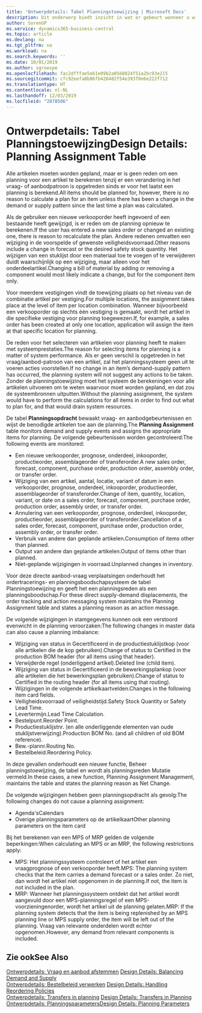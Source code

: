 ```yaml
---
title: 'Ontwerpdetails: Tabel Planningstoewijzing | Microsoft Docs'
description: Dit onderwerp biedt inzicht in wat er gebeurt wanneer u wijzigt hoe u plant voor een artikel.
author: SorenGP
ms.service: dynamics365-business-central
ms.topic: article
ms.devlang: na
ms.tgt_pltfrm: na
ms.workload: na
ms.search.keywords: ''
ms.date: 10/01/2019
ms.author: sgroespe
ms.openlocfilehash: fac2dfffae5eb1e09b2a0568024f51a2bc93e215
ms.sourcegitcommit: cfc92eefa8b06fb426482f54e393f0e6e222f712
ms.translationtype: HT
ms.contentlocale: nl-NL
ms.lasthandoff: 12/03/2019
ms.locfileid: "2878506"
---
```

# <a name="design-details-planning-assignment-table"></a><span data-ttu-id="84db9-103">Ontwerpdetails: Tabel Planningstoewijzing</span><span class="sxs-lookup"><span data-stu-id="84db9-103">Design Details: Planning Assignment Table</span></span>
<span data-ttu-id="84db9-104">Alle artikelen moeten worden gepland, maar er is geen reden om een planning voor een artikel te berekenen tenzij er een verandering in het vraag- of aanbodpatroon is opgetreden sinds er voor het laatst een planning is berekend.</span><span class="sxs-lookup"><span data-stu-id="84db9-104">All items should be planned for, however, there is no reason to calculate a plan for an item unless there has been a change in the demand or supply pattern since the last time a plan was calculated.</span></span>  

<span data-ttu-id="84db9-105">Als de gebruiker een nieuwe verkooporder heeft ingevoerd of een bestaande heeft gewijzigd, is er reden om de planning opnieuw te berekenen.</span><span class="sxs-lookup"><span data-stu-id="84db9-105">If the user has entered a new sales order or changed an existing one, there is reason to recalculate the plan.</span></span> <span data-ttu-id="84db9-106">Andere redenen omvatten een wijziging in de voorspelde of gewenste veiligheidsvoorraad.</span><span class="sxs-lookup"><span data-stu-id="84db9-106">Other reasons include a change in forecast or the desired safety stock quantity.</span></span> <span data-ttu-id="84db9-107">Het wijzigen van een stuklijst door een materiaal toe te voegen of te verwijderen duidt waarschijnlijk op een wijziging, maar alleen voor het onderdeelartikel.</span><span class="sxs-lookup"><span data-stu-id="84db9-107">Changing a bill of material by adding or removing a component would most likely indicate a change, but for the component item only.</span></span>  

<span data-ttu-id="84db9-108">Voor meerdere vestigingen vindt de toewijzing plaats op het niveau van de combinatie artikel per vestiging.</span><span class="sxs-lookup"><span data-stu-id="84db9-108">For multiple locations, the assignment takes place at the level of item per location combination.</span></span> <span data-ttu-id="84db9-109">Wanneer bijvoorbeeld een verkooporder op slechts één vestiging is gemaakt, wordt het artikel in die specifieke vestiging voor planning toegewezen.</span><span class="sxs-lookup"><span data-stu-id="84db9-109">If, for example, a sales order has been created at only one location, application will assign the item at that specific location for planning.</span></span>  

<span data-ttu-id="84db9-110">De reden voor het selecteren van artikelen voor planning heeft te maken met systeemprestaties.</span><span class="sxs-lookup"><span data-stu-id="84db9-110">The reason for selecting items for planning is a matter of system performance.</span></span> <span data-ttu-id="84db9-111">Als er geen verschil is opgetreden in het vraag/aanbod-patroon van een artikel, zal het planningssysteem geen uit te voeren acties voorstellen.</span><span class="sxs-lookup"><span data-stu-id="84db9-111">If no change in an item’s demand-supply pattern has occurred, the planning system will not suggest any actions to be taken.</span></span> <span data-ttu-id="84db9-112">Zonder de planningstoewijzing moet het systeem de berekeningen voor alle artikelen uitvoeren om te weten waarvoor moet worden gepland, en dat zou de systeembronnen uitputten.</span><span class="sxs-lookup"><span data-stu-id="84db9-112">Without the planning assignment, the system would have to perform the calculations for all items in order to find out what to plan for, and that would drain system resources.</span></span>  

<span data-ttu-id="84db9-113">De tabel **Planningsopdracht** bewaakt vraag- en aanbodgebeurtenissen en wijst de benodigde artikelen toe aan de planning.</span><span class="sxs-lookup"><span data-stu-id="84db9-113">The **Planning Assignment** table monitors demand and supply events and assigns the appropriate items for planning.</span></span> <span data-ttu-id="84db9-114">De volgende gebeurtenissen worden gecontroleerd:</span><span class="sxs-lookup"><span data-stu-id="84db9-114">The following events are monitored:</span></span>  

* <span data-ttu-id="84db9-115">Een nieuwe verkooporder, prognose, onderdeel, inkooporder, productieorder, assemblageorder of transferorder.</span><span class="sxs-lookup"><span data-stu-id="84db9-115">A new sales order, forecast, component, purchase order, production order, assembly order, or transfer order.</span></span>  
* <span data-ttu-id="84db9-116">Wijziging van een artikel, aantal, locatie, variant of datum in een verkooporder, prognose, onderdeel, inkooporder, productieorder, assemblageorder of transferorder.</span><span class="sxs-lookup"><span data-stu-id="84db9-116">Change of item, quantity, location, variant, or date on a sales order, forecast, component, purchase order, production order, assembly order, or transfer order.</span></span>  
* <span data-ttu-id="84db9-117">Annulering van een verkooporder, prognose, onderdeel, inkooporder, productieorder, assemblageorder of transferorder.</span><span class="sxs-lookup"><span data-stu-id="84db9-117">Cancellation of a sales order, forecast, component, purchase order, production order, assembly order, or transfer order.</span></span>  
* <span data-ttu-id="84db9-118">Verbruik van andere dan geplande artikelen.</span><span class="sxs-lookup"><span data-stu-id="84db9-118">Consumption of items other than planned.</span></span>  
* <span data-ttu-id="84db9-119">Output van andere dan geplande artikelen.</span><span class="sxs-lookup"><span data-stu-id="84db9-119">Output of items other than planned.</span></span>  
* <span data-ttu-id="84db9-120">Niet-geplande wijzigingen in voorraad.</span><span class="sxs-lookup"><span data-stu-id="84db9-120">Unplanned changes in inventory.</span></span>  

<span data-ttu-id="84db9-121">Voor deze directe aanbod-vraag verplaatsingen onderhoudt het ordertracerings- en planningsboodschapsysteem de tabel Planningstoewijzing en geeft het een planningsreden als een planningsboodschap.</span><span class="sxs-lookup"><span data-stu-id="84db9-121">For these direct supply-demand displacements, the order tracking and action messaging system maintains the Planning Assignment table and states a planning reason as an action message.</span></span>  

<span data-ttu-id="84db9-122">De volgende wijzigingen in stamgegevens kunnen ook een verstoord evenwicht in de planning veroorzaken:</span><span class="sxs-lookup"><span data-stu-id="84db9-122">The following changes in master data can also cause a planning imbalance:</span></span>  

* <span data-ttu-id="84db9-123">Wijziging van status in Gecertificeerd in de productiestuklijstkop (voor alle artikelen die de kop gebruiken).</span><span class="sxs-lookup"><span data-stu-id="84db9-123">Change of status to Certified in the production BOM header (for all items using that header).</span></span>  
* <span data-ttu-id="84db9-124">Verwijderde regel (onderliggend artikel).</span><span class="sxs-lookup"><span data-stu-id="84db9-124">Deleted line (child item).</span></span>  
* <span data-ttu-id="84db9-125">Wijziging van status in Gecertificeerd in de bewerkingsplankop (voor alle artikelen die het bewerkingsplan gebruiken).</span><span class="sxs-lookup"><span data-stu-id="84db9-125">Change of status to Certified in the routing header (for all items using that routing).</span></span>  
* <span data-ttu-id="84db9-126">Wijzigingen in de volgende artikelkaartvelden.</span><span class="sxs-lookup"><span data-stu-id="84db9-126">Changes in the following item card fields.</span></span>  
* <span data-ttu-id="84db9-127">Veiligheidsvoorraad of veiligheidstijd.</span><span class="sxs-lookup"><span data-stu-id="84db9-127">Safety Stock Quantity or Safety Lead Time.</span></span>  
* <span data-ttu-id="84db9-128">Levertermijn.</span><span class="sxs-lookup"><span data-stu-id="84db9-128">Lead Time Calculation.</span></span>  
* <span data-ttu-id="84db9-129">Bestelpunt.</span><span class="sxs-lookup"><span data-stu-id="84db9-129">Reorder Point.</span></span>  
* <span data-ttu-id="84db9-130">Productiestuklijstnr. (en alle onderliggende elementen van oude stuklijstverwijzing).</span><span class="sxs-lookup"><span data-stu-id="84db9-130">Production BOM No. (and all children of old BOM reference).</span></span>  
* <span data-ttu-id="84db9-131">Bew.-plannr.</span><span class="sxs-lookup"><span data-stu-id="84db9-131">Routing No.</span></span>  
* <span data-ttu-id="84db9-132">Bestelbeleid.</span><span class="sxs-lookup"><span data-stu-id="84db9-132">Reordering Policy.</span></span>  

<span data-ttu-id="84db9-133">In deze gevallen onderhoudt een nieuwe functie, Beheer planningstoewijzing, de tabel en wordt als planningsreden Mutatie vermeld.</span><span class="sxs-lookup"><span data-stu-id="84db9-133">In these cases, a new function, Planning Assignment Management, maintains the table and states the planning reason as Net Change.</span></span>  

<span data-ttu-id="84db9-134">De volgende wijzigingen hebben geen planningsopdracht als gevolg:</span><span class="sxs-lookup"><span data-stu-id="84db9-134">The following changes do not cause a planning assignment:</span></span>  

* <span data-ttu-id="84db9-135">Agenda's</span><span class="sxs-lookup"><span data-stu-id="84db9-135">Calendars</span></span>  
* <span data-ttu-id="84db9-136">Overige planningsparameters op de artikelkaart</span><span class="sxs-lookup"><span data-stu-id="84db9-136">Other planning parameters on the item card</span></span>  

<span data-ttu-id="84db9-137">Bij het berekenen van een MPS of MRP gelden de volgende beperkingen:</span><span class="sxs-lookup"><span data-stu-id="84db9-137">When calculating an MPS or an MRP, the following restrictions apply:</span></span>  

* <span data-ttu-id="84db9-138">MPS: Het planningssysteem controleert of het artikel een vraagprognose of een verkooporder heeft.</span><span class="sxs-lookup"><span data-stu-id="84db9-138">MPS: The planning system checks that the item carries a demand forecast or a sales order.</span></span> <span data-ttu-id="84db9-139">Zo niet, dan wordt het artikel niet opgenomen in de planning.</span><span class="sxs-lookup"><span data-stu-id="84db9-139">If not, the item is not included in the plan.</span></span>  
* <span data-ttu-id="84db9-140">MRP: Wanneer het planningssysteem ontdekt dat het artikel wordt aangevuld door een MPS-planningsregel of een MPS-voorzieningenorder, wordt het artikel uit de planning gelaten.</span><span class="sxs-lookup"><span data-stu-id="84db9-140">MRP: If the planning system detects that the item is being replenished by an MPS planning line or MPS supply order, the item will be left out of the planning.</span></span> <span data-ttu-id="84db9-141">Vraag van relevante onderdelen wordt echter opgenomen.</span><span class="sxs-lookup"><span data-stu-id="84db9-141">However, any demand from relevant components is included.</span></span>  

## <a name="see-also"></a><span data-ttu-id="84db9-142">Zie ook</span><span class="sxs-lookup"><span data-stu-id="84db9-142">See Also</span></span>  
<span data-ttu-id="84db9-143">[Ontwerpdetails: Vraag en aanbod afstemmen](design-details-balancing-demand-and-supply.md) </span><span class="sxs-lookup"><span data-stu-id="84db9-143">[Design Details: Balancing Demand and Supply](design-details-balancing-demand-and-supply.md) </span></span>  
<span data-ttu-id="84db9-144">[Ontwerpdetails: Bestelbeleid verwerken](design-details-handling-reordering-policies.md) </span><span class="sxs-lookup"><span data-stu-id="84db9-144">[Design Details: Handling Reordering Policies](design-details-handling-reordering-policies.md) </span></span>  
<span data-ttu-id="84db9-145">[Ontwerpdetails: Transfers in planning](design-details-transfers-in-planning.md) </span><span class="sxs-lookup"><span data-stu-id="84db9-145">[Design Details: Transfers in Planning](design-details-transfers-in-planning.md) </span></span>  
[<span data-ttu-id="84db9-146">Ontwerpdetails: Planningsparameters</span><span class="sxs-lookup"><span data-stu-id="84db9-146">Design Details: Planning Parameters</span></span>](design-details-planning-parameters.md)  

